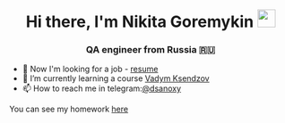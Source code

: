 
<!-- Вступление и приветствие -->
<h1 align="center">Hi there, I'm Nikita Goremykin
<img src="https://github.com/blackcater/blackcater/raw/main/images/Hi.gif" height="32"/></h1>
<h3 align="center">QA engineer from Russia 🇷🇺</h3>


<!-- Рассказ о себе: -->
- 🐝 Now I'm looking for a job - <a href="https://yadi.sk/i/XPUAR-lh7mb0gQ">resume</a>
- 🌱 I’m currently learning a course <a href="https://ksendzov.com/">Vadym Ksendzov</a>
- 📫 How to reach me in telegram:<a href ="https://t.me/dsanoxy">@dsanoxy</a>
 
 You can see my homework <a href="https://github.com/mynameisnoxy/examples-of-homework">here</a>



